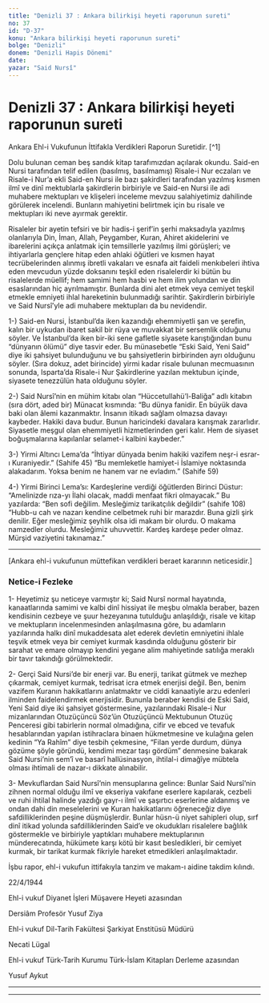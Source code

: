 ```yaml
---
title: "Denizli 37 : Ankara bilirkişi heyeti raporunun sureti"
no: 37
id: "D-37"
konu: "Ankara bilirkişi heyeti raporunun sureti"
bolge: "Denizli"
donem: "Denizli Hapis Dönemi"
date: 
yazar: "Said Nursî"
---
```


# Denizli 37 : Ankara bilirkişi heyeti raporunun sureti

<p class="takdim">Ankara Ehl-i Vukufunun İttifakla Verdikleri Raporun Suretidir. [^1]</p>

Dolu bulunan ceman beş sandık kitap tarafımızdan açılarak okundu. Said-en Nursi tarafından telif edilen (basılmış, basılmamış) Risale-i Nur eczaları ve Risale-i Nur’a ekli Said-en Nursi ile bazı şakirdleri tarafından yazılmış kısmen ilmî ve dinî mektublarla şakirdlerin birbiriyle ve Said-en Nursi ile adi muhabere mektupları ve klişeleri inceleme mevzuu salahiyetimiz dahilinde görülerek incelendi. Bunların mahiyetini belirtmek için bu risale ve mektupları iki neve ayırmak gerektir.

Risaleler bir ayetin tefsiri ve bir hadis-i şerif’in şerhi maksadıyla yazılmış olanlarıyla Din, İman, Allah, Peygamber, Kuran, Ahiret akidelerini ve ibarelerini açıkça anlatmak için temsillerle yazılmış ilmi görüşleri; ve ihtiyarlarla gençlere hitap eden ahlaki öğütleri ve kısmen hayat tecrübelerinden alınmış ibretli vakaları ve esnafa ait faideli menkıbeleri ihtiva eden mevcudun yüzde doksanını teşkil eden risalelerdir ki bütün bu risalelerde müellif; hem samimi hem hasbi ve hem ilim yolundan ve din esaslarından hiç ayrılmamıştır. Bunlarda dini alet etmek veya cemiyet teşkil etmekle emniyeti ihlal hareketinin bulunmadığı sarihtir. Şakirdlerin birbiriyle ve Said Nursî’yle adi muhabere mektupları da bu nevidendir.

1-) Said-en Nursi, İstanbul’da iken kazandığı ehemmiyetli şan ve şerefin, kalın bir uykudan ibaret sakil bir rüya ve muvakkat bir sersemlik olduğunu söyler. Ve İstanbul’da iken bir-iki sene gafletle siyasete karıştığından bunu “dünyanın ölümü” diye tasvir eder. Bu münasebetle “Eski Said, Yeni Said” diye iki şahsiyet bulunduğunu ve bu şahsiyetlerin birbirinden ayrı olduğunu söyler. (Sıra dokuz, adet birincide) yirmi kadar risale bulunan mecmuasının sonunda, Isparta’da Risale-i Nur Şakirdlerine yazılan mektubun içinde, siyasete tenezzülün hata olduğunu söyler.

2-) Said Nursî’nin en mühim kitabı olan “Hüccetullahü’l-Baliğa” adlı kitabın (sıra dört, aded bir) Münacat kısmında: “Bu dünya fanidir. En büyük dava baki olan âlemi kazanmaktır. İnsanın itikadı sağlam olmazsa davayı kaybeder. Hakiki dava budur. Bunun haricindeki davalara karışmak zararlıdır. Siyasetle meşgul olan ehemmiyetli hizmetlerinden geri kalır. Hem de siyaset boğuşmalarına kapılanlar selamet-i kalbini kaybeder.”

3-) Yirmi Altıncı Lema’da “İhtiyar dünyada benim hakiki vazifem neşr-i esrar-ı Kuraniyedir.” (Sahife 45) “Bu memleketle hamiyet-i İslamiye noktasında alakadarım. Yoksa benim ne hanem var ne evladım.” (Sahife 59)

4-) Yirmi Birinci Lema’sı: Kardeşlerine verdiği öğütlerden Birinci Düstur: “Amelinizde rıza-yı İlahi olacak, maddi menfaat fikri olmayacak.” Bu yazılarda: “Ben sofi değilim. Mesleğimiz tarikatçılık değildir” (sahife 108) “Hubb-u cah ve nazarı kendine celbetmek ruhi bir marazdır. Buna gizli şirk denilir. Eğer mesleğimiz şeyhlik olsa idi makam bir olurdu. O makama namzedler olurdu. Mesleğimiz uhuvvettir. Kardeş kardeşe peder olmaz. Mürşid vaziyetini takınamaz.”

***

<p class="takdim">[Ankara ehl-i vukufunun müttefikan verdikleri beraet kararının neticesidir.]</p>

### Netice-i Fezleke

1- Heyetimiz şu neticeye varmıştır ki; Said Nursî normal hayatında, kanaatlarında samimi ve kalbi dinî hissiyat ile meşbu olmakla beraber, bazen kendisinin cezbeye ve şuur hezeyanına tutulduğu anlaşıldığı, risale ve kitap ve mektupların incelenmesinden anlaşılmasına göre, bu adamların yazılarında halkı dinî mukaddesata alet ederek devletin emniyetini ihlale teşvik etmek veya bir cemiyet kurmak kasdında olduğunu gösterir bir sarahat ve emare olmayıp kendini yegane alim mahiyetinde satılığa meraklı bir tavır takındığı görülmektedir.

2- Gerçi Said Nursi’de bir enerji var. Bu enerji, tarikat gütmek ve mezhep çıkarmak, cemiyet kurmak, tedrisat icra etmek enerjisi değil. Ben, benim vazifem Kuranın hakikatlarını anlatmaktır ve ciddi kanaatiyle arzu edenleri ilminden faidelendirmek enerjisidir. Bununla beraber kendisi de Eski Said, Yeni Said diye iki şahsiyet göstermesine, yazılarındaki Risale-i Nur mizanlarından Otuzüçüncü Söz’ün Otuzüçüncü Mektubunun Otuzüç Penceresi gibi tabirlerin normal olmadığına, cifir ve ebced ve tevafuk hesablarından yapılan istihraclara binaen hükmetmesine ve kulağına gelen kedinin “Ya Rahîm” diye tesbih çekmesine, “Filan yerde durdum, dünya gözüme şöyle göründü, kendimi mezar taşı gördüm” denmesine bakarak Said Nursi’nin sem’î ve basarî hallüsinasyon, ihtilal-i dimağîye mübtela olması ihtimali de nazar-ı dikkate alınabilir.

3- Mevkuflardan Said Nursî’nin mensuplarına gelince: Bunlar Said Nursî’nin zihnen normal olduğu ilmî ve ekseriya vakıfane eserlere kapılarak, cezbeli ve ruhi ihtilal halinde yazdığı gayr-ı ilmî ve şaşırtıcı eserlerine aldanmış ve ondan dahi din meselelerini ve Kuran hakikatlarını öğreneceğiz diye safdilliklerinden peşine düşmüşlerdir. Bunlar hüsn-ü niyet sahipleri olup, sırf dinî itikad yolunda safdilliklerinden Said’e ve okudukları risalelere bağlılık göstermekle ve birbiriyle yaptıkları muhabere mektuplarının münderecatında, hükümete karşı kötü bir kasıt besledikleri, bir cemiyet kurmak, bir tarikat kurmak fikriyle hareket etmedikleri anlaşılmaktadır.

İşbu rapor, ehl-i vukufun ittifakıyla tanzim ve makam-ı aidine takdim kılındı.

22/4/1944

<p class="takdim">Ehl-i vukuf Diyanet İşleri Müşavere Heyeti azasından</p>

Dersiâm Profesör Yusuf Ziya

<p class="takdim">Ehl-i vukuf Dil-Tarih Fakültesi Şarkiyat Enstitüsü Müdürü</p>

Necati Lügal

<p class="takdim">Ehl-i vukuf Türk-Tarih Kurumu Türk-İslam Kitapları Derleme azasından</p>

Yusuf Aykut

***

***
[^1]: Ehl-i vukuf raporundaki tenkid kısmı mahkemede kati cevapları verildiğinden ve müdafaatımın ahirinde yazıldığından burada yazılmadı. Zaten o tenkidler üç-dört risalede on cüzi meseledir. Hem siyasi değil ilmîdirler. Hem o itirazların sehiv ve hata olduğu senedlerle mahkemede ispat edilmiştir.
